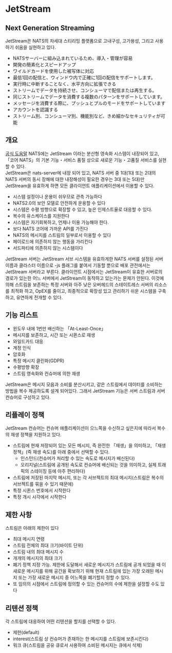# JetStream
  
## Next Generation Streaming
JetStream은 NATS의 차세대 스티리밍 플랫폼으로 고내구성, 고가용성, 그리고 사용하기 쉬움을 실현하고 있다.  
    
- NATSサーバーに組み込まれているため、導入・管理が容易
- 開発の簡素化とスピードアップ
- ワイルドカードを使用した被写体に対応
- 最低1回の配信と、ウィンドウ内で正確に1回の配信をサポートします。
- 実行時に中断することなく、水平方向に拡張できる
- ストリームでデータを持続させ、コンシューマで配信または再生する。
- 同じストリームでデータを消費する複数のパターンをサポートしています。
- メッセージを消費する際に、プッシュとプルのモードをサポートしています
- アカウントを認識する
- ストリーム別、コンシューマ別、機能別など、きめ細かなセキュリティが可能
  

## 개요  
[공식 도움말](https://docs.nats.io/nats-concepts/jetstream )
NATS에는 JetStream 이라는 분산형 영속화 시스템이 내장되어 있고, 「코어 NATS」의 기본 기능・서비스 품질 상으로 새로운 기능・고품질 서비스를 실현할 수 있다.  
JetStream은 nats-server에 내장 되어 있고, NATS 서버 중 1대(1대 또는 2대의 NATS 서버의 동시 장해에 대한 내장해성이 필요한 경우는 3대 또는 5대)만 JetStream을 유효하게 하면 모든 클라이언트 애플리케이션에서 이용할 수 있다.  
  
- 시스템 설정이나 운용이 쉬우므로 관측 가능하다
- NATS2.0의 보안 모델로 안전하게 운용할 수 있다
- 시스템은 수평 방향으로 확장할 수 있고, 높은 인제스트율로 대응할 수 있다.
- 복수의 유스케이스를 지원한다
- 시스템은 자기회복하고, 언제나 이용 가능해야 한다.
- 보다 NATS 코어에 가까운 API를 가진다
- NATS의 메시지를 스트림의 일부로서 이용할 수 있다
- 페이로드에 의존하지 않는 행동을 가리킨다
- 서드파티에 의존하지 않는 시스템이다  
 
JetStream 서버는 JetStream 서브 시스템을 유효하게한 NATS 서버를 설정된 서버 이름과 클라스터 이름으로 -js 플래그를 붙여서 기동할 뿐으로 배포 관전에서는 JetStream 서버라고 부른다. 클라이언트 시점에서는 JetStream이 유효한 서버로의 경로가 있는한 어느 서버에서 JetStream이 동작하고 있는가는 문제가 안된다. 이것에 의해 스트림을 보존하는 특정 서버와 아주 낮은 오버헤드의 스테이트레스 서버의 리소스를 최적화 하고, OpEX를 줄이고, 최종적으로 확장성 있고 관리하기 쉬운 시스템을 구축하고, 유연하게 전개할 수 있다.  
  
  
## 기능 리스트
- 윈도우 내에 1번만 배신하는 「At-Least-Once」
- 메시지를 보존하고, 시간 또는 시퀸스로 재생
- 와일드카드 대응
- 계정 인식
- 암호화
- 특정 메시지 클린화(GDPR)
- 수평방향 확장
- 스트림 영속화와 컨슈머에 의한 재생  
    
JetStream은 메시지 모음과 소비를 분산시키고, 같은 스트림에서 데이터를 소비하는 방법을 복수 제공하도록 설계 되어있다. 그래서 JetStream 기능은 서버 스트림과 서버 컨슈머로 구성하고 있다.    
    

## 리플레이 정책
JetStream 컨슈머는 컨슈머 애플리케이션이 으느쪽을 수신하고 싶은지에 따라서 복수의 재생 정책을 지원하고 있다.  
  
- 스트림에 현재 저장되어 있는 모든 메시지, 즉 완전한 「재생」을 의미하고, 「재생 정책」(즉 재생 속도)를 아래 중에서 선택할 수 있다.
    - 인스턴드(컨슈머가 처리할 수 있는 속도로 메시지가 배신된다)
    - 오리지널(스트림에 공개된 속도로 컨슈머에 배신되는 것을 의미하고, 실제 트래픽의 스테이징 등에 아주 편리하다)
- 스트림에 저장된 마지막 메시지, 또는 각 서브젝트의 최대 메시지(스트림은 복수의 서브젝트를 묶을 수 있기 때문에)
- 특정 시퀸스 번호에서 시작한다
- 특정 개시 시각에서 시작한다  
  
  
## 제한 사항
스트림은 아래의 제한이 있다
- 최대 메시지 연령
- 스트림 전체의 최대 크기(바이트 단위)
- 스트림 내의 최대 메시지 수
- 개개의 메시지의 최대 크기
- 폐기 정책 지정 가능. 제한에 도달해서 새로운 메시지가 스트림에 공개 되었을 때 이 새로운 메시지를 위해 공간을 확보하기 위해 현재 스트림에 있는 가장 오래된 메시지 또는 가장 새로운 메시지 중 어느쪽을 폐기할지 정할 수 있다.
- 또 임의의 시점에서 스트림에 정의할 수 있는 컨슈머의 수에 제한을 설정할 수도 있다
  

## 리텐션 정책
각 스트림에 대응하여 어떤 리텐션을 할지를 선택할 수 있다.  
- 제한(default)
- interest(스트림 상 컨슈머가 존재하는 한 메시지를 스트림에 보존시킨다)
- 워크 큐(스트림을 공유 큐로서 사용하여 소비된 메시지는 큐에서 삭제)